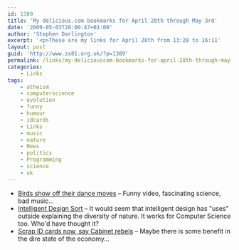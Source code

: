 ```yaml
---
id: 1389
title: 'My delicious.com bookmarks for April 28th through May 3rd'
date: '2009-05-03T20:00:47+01:00'
author: 'Stephen Darlington'
excerpt: '<p>These are my links for April 28th from 13:28 to 16:11'
layout: post
guid: 'http://www.zx81.org.uk/?p=1389'
permalink: /links/my-deliciouscom-bookmarks-for-april-28th-through-may-3rd.html
categories:
    - Links
tags:
    - atheism
    - computerscience
    - evolution
    - funny
    - humour
    - idcards
    - Links
    - music
    - nature
    - News
    - politics
    - Programming
    - science
    - uk
---
```


- [Birds show off their dance moves](http://news.bbc.co.uk/1/hi/sci/tech/8026592.stm) – Funny video, fascinating science, bad music…
- [Intelligent Design Sort](http://www.dangermouse.net/esoteric/intelligentdesignsort.html) – It would seem that intelligent design has "uses" outside explaining the diversity of nature. It works for Computer Science too. Who'd have thought it?
- [Scrap ID cards now, say Cabinet rebels](http://www.independent.co.uk/news/uk/politics/scrap-id-cards-now-say-cabinet-rebels-1675168.html) – Maybe there is some benefit in the dire state of the economy…